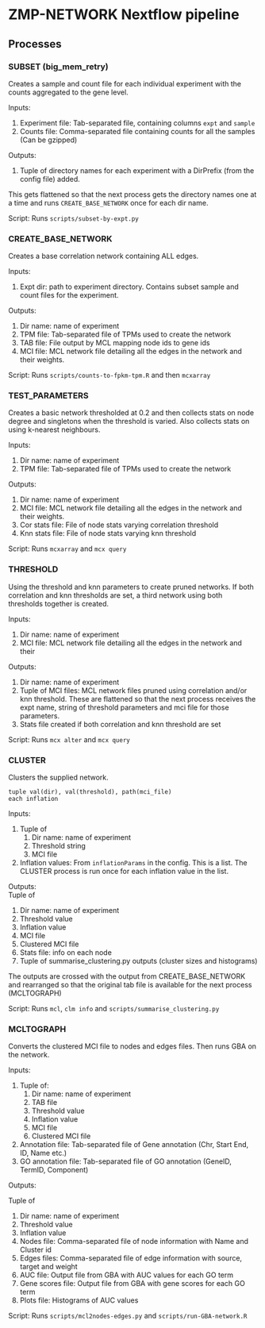 # ZMP-NETWORK Nextflow pipeline

## Processes

### SUBSET (big_mem_retry)

Creates a sample and count file for each individual experiment with the counts
aggregated to the gene level.

Inputs:
1. Experiment file: Tab-separated file, containing columns `expt` and `sample`
1. Counts file: Comma-separated file containing counts for all the samples (Can be gzipped)

Outputs:
1. Tuple of directory names for each experiment with a DirPrefix (from the config file) added.

This gets flattened so that the next process gets the directory names one at a
time and runs `CREATE_BASE_NETWORK` once for each dir name.

Script:
    Runs `scripts/subset-by-expt.py`

### CREATE_BASE_NETWORK

Creates a base correlation network containing ALL edges.

Inputs:
1. Expt dir: path to experiment directory. Contains subset sample and count files for the
experiment.

Outputs:
1. Dir name: name of experiment
1. TPM file: Tab-separated file of TPMs used to create the network
1. TAB file: File output by MCL mapping node ids to gene ids
1. MCI file: MCL network file detailing all the edges in the network and their
weights.

Script:
    Runs `scripts/counts-to-fpkm-tpm.R` and then `mcxarray`

### TEST_PARAMETERS

Creates a basic network thresholded at 0.2 and then collects stats on node 
degree and singletons when the threshold is varied. Also collects stats on
using k-nearest neighbours.

Inputs:
1. Dir name: name of experiment
1. TPM file: Tab-separated file of TPMs used to create the network

Outputs:
1. Dir name: name of experiment
1. MCI file: MCL network file detailing all the edges in the network and their
weights.
1. Cor stats file: File of node stats varying correlation threshold
1. Knn stats file: File of node stats varying knn threshold

Script:
    Runs `mcxarray` and `mcx query`

### THRESHOLD

Using the threshold and knn parameters to create pruned networks. If both
correlation and knn thresholds are set, a third network using both thresholds
together is created.

Inputs:
1. Dir name: name of experiment
1. MCI file: MCL network file detailing all the edges in the network and their

Outputs:
1. Dir name: name of experiment
1. Tuple of MCI files: MCL network files pruned using correlation and/or 
knn threshold. These are flattened so that the next process receives the
expt name, string of threshold parameters and mci file for those parameters.
1. Stats file created if both correlation and knn threshold are set

Script:
    Runs `mcx alter` and `mcx query`

### CLUSTER

Clusters the supplied network.

    tuple val(dir), val(threshold), path(mci_file)
    each inflation

Inputs:
1. Tuple of 
    1. Dir name: name of experiment
    1. Threshold string
    1. MCI file
1. Inflation values: From `inflationParams` in the config. This is a list.
The CLUSTER process is run once for each inflation value in the list.

Outputs:  
Tuple of  
1. Dir name: name of experiment
1. Threshold value
1. Inflation value
1. MCI file
1. Clustered MCI file
1. Stats file: info on each node
1. Tuple of summarise_clustering.py outputs (cluster sizes and histograms)

The outputs are crossed with the output from CREATE_BASE_NETWORK and rearranged 
so that the original tab file is available for the next process (MCLTOGRAPH)

Script:
Runs `mcl`, `clm info` and `scripts/summarise_clustering.py`

### MCLTOGRAPH

Converts the clustered MCI file to nodes and edges files. Then runs GBA on
the network.

Inputs:
1. Tuple of:
    1. Dir name: name of experiment
    1. TAB file
    1. Threshold value
    1. Inflation value
    1. MCI file
    1. Clustered MCI file
1. Annotation file: Tab-separated file of Gene annotation (Chr, Start End, ID, Name etc.)
1. GO annotation file: Tab-separated file of GO annotation (GeneID, TermID, Component)

Outputs:

Tuple of  
1. Dir name: name of experiment
1. Threshold value
1. Inflation value
1. Nodes file: Comma-separated file of node information with Name and Cluster id
1. Edges files: Comma-separated file of edge information with source, target and weight
1. AUC file: Output file from GBA with AUC values for each GO term
1. Gene scores file: Output file from GBA with gene scores for each GO term
1. Plots file: Histograms of AUC values

Script:
Runs `scripts/mcl2nodes-edges.py` and `scripts/run-GBA-network.R`
